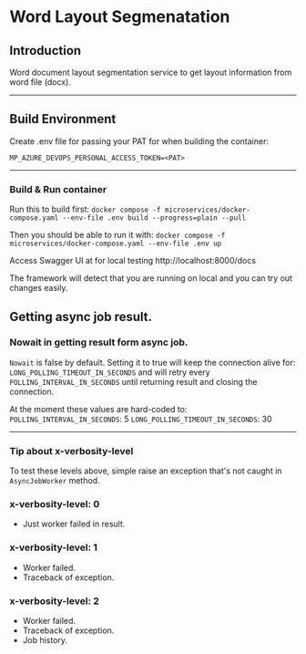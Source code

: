 # Word Layout Segmenatation

## Introduction

Word document layout segmentation service to get layout information from word file (docx).

---

## Build Environment

Create .env file for passing your PAT for when building the container:

```MP_AZURE_DEVOPS_PERSONAL_ACCESS_TOKEN=<PAT>```

---

### Build & Run container
Run this to build first: `docker compose -f microservices/docker-compose.yaml --env-file .env build --progress=plain --pull`

Then you should be able to run it with: `docker compose -f microservices/docker-compose.yaml --env-file .env up `

Access Swagger UI at for local testing http://localhost:8000/docs

The framework will detect that you are running on local and you can try out changes easily.

## Getting async job result.
### Nowait in getting result form async job.

`Nowait` is false by default.
Setting it to true will keep the connection alive for:
`LONG_POLLING_TIMEOUT_IN_SECONDS` and will retry every
`POLLING_INTERVAL_IN_SECONDS` until returning result and closing the connection.

At the moment these values are hard-coded to:
`POLLING_INTERVAL_IN_SECONDS`: 5
`LONG_POLLING_TIMEOUT_IN_SECONDS`: 30

---

### Tip about x-verbosity-level
To test these levels above, simple raise an exception
that's not caught in `AsyncJobWorker` method.

### x-verbosity-level: 0
- Just worker failed in result.

### x-verbosity-level: 1
- Worker failed.
- Traceback of exception.

### x-verbosity-level: 2
- Worker failed.
- Traceback of exception.
- Job history.
